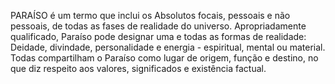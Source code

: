 ﻿PARAÍSO é um termo que inclui os Absolutos focais, pessoais e não pessoais, de todas as fases de realidade do universo. Apropriadamente qualificado, Paraíso pode designar  uma e todas as formas de realidade: Deidade, divindade, personalidade e energia - espiritual, mental ou material. Todas compartilham o Paraíso como lugar de origem, função e destino, no que diz respeito aos valores, significados e existência factual.